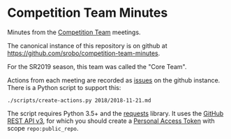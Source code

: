 # Competition Team Minutes

Minutes from the [Competition Team][competition-team] meetings.

The canonical instance of this repository is on github at
https://github.com/srobo/competition-team-minutes.

For the SR2019 season, this team was called the "Core Team".

Actions from each meeting are recorded as [issues][github-issues] on the github
instance. There is a Python script to support this:
```
./scripts/create-actions.py 2018/2018-11-21.md
```
The script requires Python 3.5+ and the [requests][python-requests] library. It
uses the [GitHub REST API v3][github-rest-api], for which you should create a
[Personal Access Token][api-tokens] with scope `repo:public_repo`.

[competition-team]: https://opsmanual.studentrobotics.org/annual-robotics-competition/competition-programme-team
[github-issues]: https://github.com/srobo/competition-team-minutes/issues
[python-requests]: https://pypi.org/project/requests
[github-rest-api]: https://developer.github.com/v3/issues/
[api-tokens]: https://blog.github.com/2013-05-16-personal-api-tokens/
